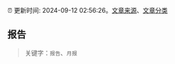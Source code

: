 :alarm_clock: 更新时间: 2024-09-12 02:56:26。[文章来源](/README.md)、[文章分类](/TAGS.md)

## 报告


> 关键字：`报告`、`月报`



